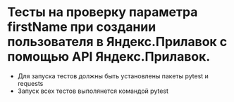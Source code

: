 ﻿# Тесты на проверку параметра firstName при создании пользователя в Яндекс.Прилавок с помощью API Яндекс.Прилавок.

- Для запуска тестов должны быть установлены пакеты pytest и requests
- Запуск всех тестов выполянется командой pytest